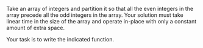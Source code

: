 Take an array of integers and partition it so that all the even integers in the array precede all the odd integers in the array. Your solution must take linear time in the size of the array and operate in-place with only a constant amount of extra space.

Your task is to write the indicated function.
